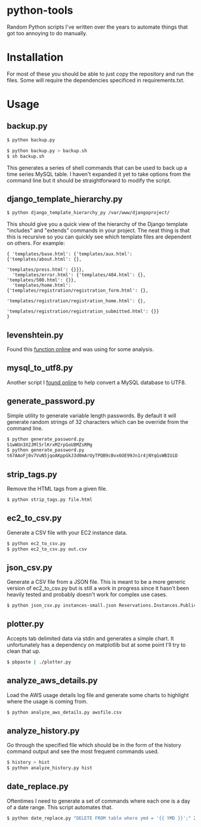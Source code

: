 # python-tools

Random Python scripts I've written over the years to automate things that got too annoying to do manually.

# Installation

For most of these you should be able to just copy the repository and run the files. Some will require the dependencies specificed in requirements.txt.

# Usage

## backup.py
``` bash
$ python backup.py

$ python backup.py > backup.sh
$ sh backup.sh
```

This generates a series of shell commands that can be used to back up a time series MySQL table. I haven't expanded it yet to take options from the command line but it should be straightforward to modify the script.

## django_template_hierarchy.py
``` bash
$ python django_template_hierarchy_py /var/www/djangoproject/
```

This should give you a quick view of the hierarchy of the Django template "includes" and "extends" commands in your project. The neat thing is that this is recursive so you can quickly see which template files are dependent on others. For example:

```
{ 'templates/base.html': {'templates/aux.html': {'templates/about.html': {},
                                                 'templates/press.html': {}}},
  'templates/error.html': {'templates/404.html': {}, 'templates/500.html': {}},
  'templates/home.html': {'templates/registration/registration_form.html': {},
                         'templates/registration/registration_home.html': {},
                         'templates/registration/registration_submitted.html': {}}
}
```

## levenshtein.py

Found this [function online](http://hetland.org/coding/python/levenshtein.py) and was using for some analysis.

## mysql_to_utf8.py

Another script I [found online](http://stackoverflow.com/questions/2108824/mysql-incorrect-string-value-error-when-save-unicode-string-in-django/11597447#11597447) to help convert a MySQL database to UTF8.

## generate_password.py

Simple utility to generate variable length passwords. By default it will generate random strings of 32 characters which can be override from the command line.

``` bash
$ python generate_password.py
S1wWUn3X2JMl5rlKrxMZrpGoU8MZsRMg
$ python generate_password.py
t67AAoFj0v7VuN5jqoAKppGkJ3d0mArUyTPQB9cBvx6OE99Jn1r4jNYqGsWBIUiD
```

## strip_tags.py

Remove the HTML tags from a given file.

``` bash
$ python strip_tags.py file.html
```

## ec2_to_csv.py

Generate a CSV file with your EC2 instance data.

``` bash
$ python ec2_to_csv.py
$ python ec2_to_csv.py out.csv
```

## json_csv.py

Generate a CSV file from a JSON file. This is meant to be a more generic version of ec2_to_csv.py but is still a work in progress since it hasn't been heavily tested and probably doesn't work for complex use cases.

``` bash
$ python json_csv.py instances-small.json Reservations.Instances.PublicDnsName,Reservations.Instances.PrivateDnsName
```

## plotter.py

Accepts tab delimited data via stdin and generates a simple chart. It unfortunately has a dependency on matplotlib but at some point I'll try to clean that up.

``` bash
$ pbpaste | ./plotter.py
```

## analyze_aws_details.py

Load the AWS usage details log file and generate some charts to highlight where the usage is coming from.

``` bash
$ python analyze_aws_details.py awsfile.csv
```

## analyze_history.py

Go through the specified file which should be in the form of the history command output and see the most frequent commands used.

``` bash
$ history > hist
$ python analyze_history.py hist
```

## date_replace.py

Oftentimes I need to generate a set of commands where each one is a day of a date range. This script automates that.

``` bash
$ python date_replace.py "DELETE FROM table where ymd = '{{ YMD }}';" 2017-10-01 2017-11-01
```

